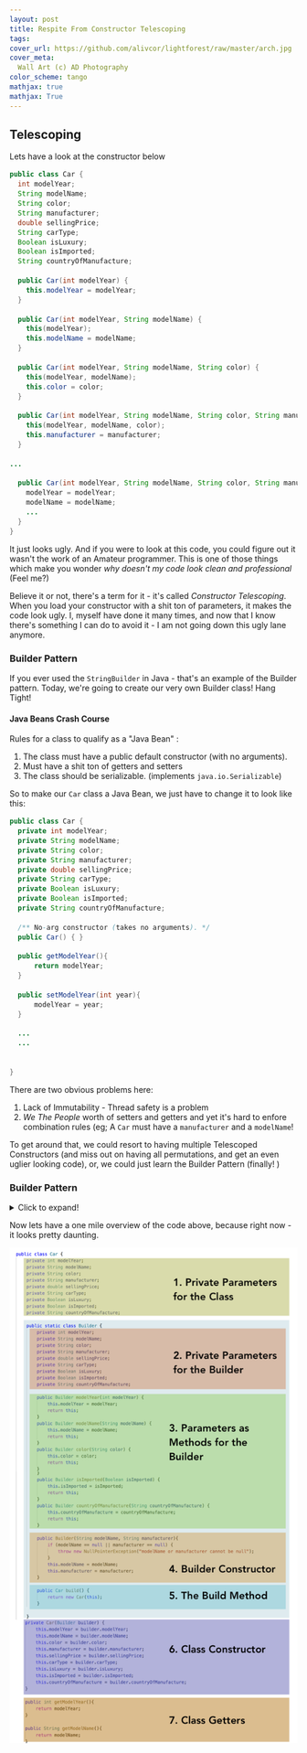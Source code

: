 ```yaml
---
layout: post
title: Respite From Constructor Telescoping
tags: 
cover_url: https://github.com/alivcor/lightforest/raw/master/arch.jpg
cover_meta: 
  Wall Art (c) AD Photography
color_scheme: tango
mathjax: true
mathjax: True
---
```

<style TYPE="text/css">
code.has-jax {font: inherit; font-size: 100%; background: inherit; border: inherit;}
</style>
<script type="text/x-mathjax-config">
MathJax.Hub.Config({
    tex2jax: {
        inlineMath: [['$','$']],
        skipTags: ['script', 'noscript', 'style', 'textarea', 'pre'] // removed 'code' entry
    }
});
MathJax.Hub.Queue(function() {
    var all = MathJax.Hub.getAllJax(), i;
    for(i = 0; i < all.length; i += 1) {
        all[i].SourceElement().parentNode.className += ' has-jax';
    }
});
</script>
<script type="text/javascript" src="https://cdnjs.cloudflare.com/ajax/libs/mathjax/2.7.4/MathJax.js?config=TeX-AMS_HTML-full"></script>


## Telescoping

Lets have a look at the constructor below


```java
public class Car {
  int modelYear;
  String modelName;
  String color;
  String manufacturer;
  double sellingPrice;
  String carType;
  Boolean isLuxury;
  Boolean isImported;
  String countryOfManufacture;

  public Car(int modelYear) {
    this.modelYear = modelYear;
  }

  public Car(int modelYear, String modelName) {
    this(modelYear);
    this.modelName = modelName;
  }

  public Car(int modelYear, String modelName, String color) {
    this(modelYear, modelName);
    this.color = color;
  }

  public Car(int modelYear, String modelName, String color, String manufacturer) {
    this(modelYear, modelName, color);
    this.manufacturer = manufacturer;
  }

...

  public Car(int modelYear, String modelName, String color, String manufacturer, double sellingPrice, String carType, Boolean isLuxury, Boolean isImported, String countryOfManufacture) {
    modelYear = modelYear;
    modelName = modelName;
    ...
  }
}
```

It just looks ugly. And if you were to look at this code, you could figure out it wasn't the work of an Amateur programmer. This is one of those things which make you wonder _why doesn't my code look clean and professional_ (Feel me?)

Believe it or not, there's a term for it - it's called *Constructor Telescoping*. When you load your constructor with a shit ton of parameters, it makes the code look ugly. I, myself have done it many times, and now that I know there's something I can do to avoid it - I am not going down this ugly lane anymore.

### Builder Pattern

If you ever used the `StringBuilder` in Java - that's an example of the Builder pattern. Today, we're going to create our very own Builder class! Hang Tight!

#### Java Beans Crash Course

Rules for a class to qualify as a "Java Bean" :

1. The class must have a public default constructor (with no arguments). 
2. Must have a shit ton of getters and setters
3. The class should be serializable. (implements `java.io.Serializable`)

So to make our `Car` class a Java Bean, we just have to change it to look like this:

```java
public class Car {
  private int modelYear;
  private String modelName;
  private String color;
  private String manufacturer;
  private double sellingPrice;
  private String carType;
  private Boolean isLuxury;
  private Boolean isImported;
  private String countryOfManufacture;

  /** No-arg constructor (takes no arguments). */
  public Car() { }

  public getModelYear(){
      return modelYear;
  }

  public setModelYear(int year){
      modelYear = year;
  }

  ...
  ...
  

}
```

There are two obvious problems here:

1. Lack of Immutability - Thread safety is a problem
2. _We The People_ worth of setters and getters and yet it's hard to enfore combination rules (eg; A `Car` must have a `manufacturer` and a `modelName`!

To get around that, we could resort to having multiple Telescoped Constructors (and miss out on having all permutations, and get an even uglier looking code), or, we could just learn the Builder Pattern (finally! )

### Builder Pattern

<details>
 <summary>Click to expand!</summary>
  
```java
public class Car {
    private int modelYear;
    private String modelName;
    private String color;
    private String manufacturer;
    private double sellingPrice;
    private String carType;
    private Boolean isLuxury;
    private Boolean isImported;
    private String countryOfManufacture;

    public static class Builder {
        private int modelYear;
        private String modelName;
        private String color;
        private String manufacturer;
        private double sellingPrice;
        private String carType;
        private Boolean isLuxury;
        private Boolean isImported;
        private String countryOfManufacture;

        public Builder modelYear(int modelYear) {
            this.modelYear = modelYear;
            return this;
        }
        public Builder modelName(String modelName) {
            this.modelName = modelName;
            return this;
        }
        public Builder color(String color) {
            this.color = color;
            return this;
        }
        public Builder manufacturer(String manufacturer) {
            this.manufacturer = manufacturer;
            return this;
        }
        public Builder sellingPrice(double sellingPrice) {
            this.sellingPrice = sellingPrice;
            return this;
        }
        public Builder carType(String carType) {
            this.carType = carType;
            return this;
        }
        public Builder isLuxury(Boolean isLuxury) {
            this.isLuxury = isLuxury;
            return this;
        }
        public Builder isImported(Boolean isImported) {
            this.isImported = isImported;
            return this;
        }
        public Builder countryOfManufacture(String countryOfManufacture) {
            this.countryOfManufacture = countryOfManufacture;
            return this;
        }

        public Builder(String modelName, String manufacturer){
            if (modelName == null || manufacturer == null) {
                throw new NullPointerException("modelName or manufacturer cannot be null");
            }
            this.modelName = modelName;
            this.manufacturer = manufacturer;
        }

        public Car build() {
            return new Car(this);
        }

    }

    private Car(Builder builder) {
        this.modelYear = builder.modelYear;
        this.modelName = builder.modelName;
        this.color = builder.color;
        this.manufacturer = builder.manufacturer;
        this.sellingPrice = builder.sellingPrice;
        this.carType = builder.carType;
        this.isLuxury = builder.isLuxury;
        this.isImported = builder.isImported;
        this.countryOfManufacture = builder.countryOfManufacture;
    }

    public int getModelYear(){
        return modelYear;
    }

    public String getModelName(){
        return modelName;
    }

    public String getColor(){
        return color;
    }

    public String getManufacturer(){
        return manufacturer;
    }

    public double getSellingPrice(){
        return sellingPrice;
    }

    public String getCarType(){
        return carType;
    }

    public Boolean getIsLuxury(){
        return isLuxury;
    }

    public Boolean getIsImported(){
        return isImported;
    }

    public String getCountryOfManufacture(){
        return countryOfManufacture;
    }

}

```

</details>

Now lets have a one mile overview of the code above, because right now - it looks pretty daunting.

![One Mile View](https://github.com/alivcor/lightforest/raw/master/allcode.png)


